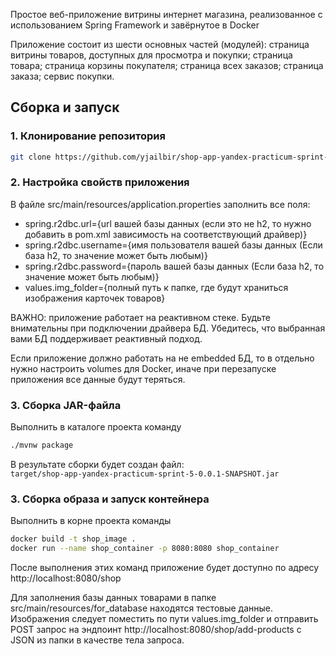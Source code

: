 Простое веб-приложение витрины интернет магазина, реализованное с использованием Spring Framework и завёрнутое в Docker

Приложение состоит из шести основных частей (модулей): страница витрины товаров, доступных для просмотра и покупки; 
страница товара; страница корзины покупателя; страница всех заказов; страница заказа; сервис покупки.

## Сборка и запуск

### 1. Клонирование репозитория

```bash 
git clone https://github.com/yjailbir/shop-app-yandex-practicum-sprint-5
```

### 2. Настройка свойств приложения

В файле src/main/resources/application.properties заполнить все поля:
- spring.r2dbc.url={url вашей базы данных (если это не h2, то нужно добавить в pom.xml зависимость на соответствующий драйвер)}
- spring.r2dbc.username={имя пользователя вашей базы данных (Если база h2, то значение может быть любым)}
- spring.r2dbc.password={пароль вашей базы данных (Если база h2, то значение может быть любым)}
- values.img_folder={полный путь к папке, где будут храниться изображения карточек товаров}

ВАЖНО: приложение работает на реактивном стеке. Будьте внимательны при подключении драйвера БД. Убедитесь, что выбранная
вами БД поддерживает реактивный подход.

Если приложение должно работать на не embedded БД, то в отдельно нужно настроить volumes для Docker, иначе при перезапуске
приложения все данные будут теряться.

### 3. Сборка JAR-файла

Выполнить в каталоге проекта команду
```bash
./mvnw package
```

В результате сборки будет создан файл:  
`target/shop-app-yandex-practicum-sprint-5-0.0.1-SNAPSHOT.jar`

### 3. Сборка образа и запуск контейнера

Выполнить в корне проекта команды

```bash
docker build -t shop_image .
docker run --name shop_container -p 8080:8080 shop_container
```

После выполнения этих команд приложение будет доступно по адресу http://localhost:8080/shop

Для заполнения базы данных товарами в папке src/main/resources/for_database находятся тестовые данные.
Изображения следует поместить по пути values.img_folder и отправить POST запрос на эндпоинт http://localhost:8080/shop/add-products
с JSON из папки в качестве тела запроса. 